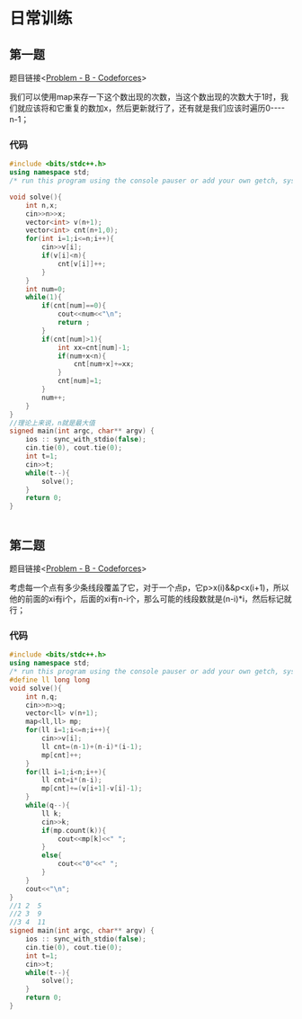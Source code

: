 # 日常训练

## 第一题

题目链接<[Problem - B - Codeforces](https://codeforces.com/contest/2021/problem/B)>

我们可以使用map来存一下这个数出现的次数，当这个数出现的次数大于1时，我们就应该将和它重复的数加x，然后更新就行了，还有就是我们应该时遍历0----n-1；

### 代码

```cpp
#include <bits/stdc++.h> 
using namespace std;
/* run this program using the console pauser or add your own getch, system("pause") or input loop */

void solve(){
	int n,x;
	cin>>n>>x;
	vector<int> v(n+1);
	vector<int> cnt(n+1,0);
	for(int i=1;i<=n;i++){
		cin>>v[i];
		if(v[i]<n){
			cnt[v[i]]++;
		}
	}
	int num=0;
	while(1){
		if(cnt[num]==0){
			cout<<num<<"\n";
			return ;
		}
		if(cnt[num]>1){
			int xx=cnt[num]-1;
			if(num+x<n){
				cnt[num+x]+=xx;
			}
			cnt[num]=1;
		}
		num++;
	}
}
//理论上来说，n就是最大值 
signed main(int argc, char** argv) {
	ios :: sync_with_stdio(false);
	cin.tie(0), cout.tie(0);
	int t=1;
	cin>>t;
	while(t--){
		solve();
	}
	return 0;
}
```

![点击并拖拽以移动](data:image/gif;base64,R0lGODlhAQABAPABAP///wAAACH5BAEKAAAALAAAAAABAAEAAAICRAEAOw==)

## 第二题

题目链接<[Problem - B - Codeforces](https://codeforces.com/contest/2019/problem/B)>

考虑每一个点有多少条线段覆盖了它，对于一个点p，它p>x(i)&&p<x(i+1)，所以他的前面的xi有i个，后面的xi有n-i个，那么可能的线段数就是(n-i)*i，然后标记就行；

### 代码

```cpp
#include <bits/stdc++.h> 
using namespace std;
/* run this program using the console pauser or add your own getch, system("pause") or input loop */
#define ll long long
void solve(){
	int n,q;
	cin>>n>>q;
	vector<ll> v(n+1);
	map<ll,ll> mp;
	for(ll i=1;i<=n;i++){
		cin>>v[i];
		ll cnt=(n-1)+(n-i)*(i-1);
		mp[cnt]++;
	}
	for(ll i=1;i<n;i++){
		ll cnt=i*(n-i);
		mp[cnt]+=(v[i+1]-v[i]-1);
	}
	while(q--){
		ll k;
		cin>>k;
		if(mp.count(k)){
			cout<<mp[k]<<" ";
		}
		else{
			cout<<"0"<<" ";
		}
	}
	cout<<"\n";
}
//1 2  5
//2 3  9
//3 4  11
signed main(int argc, char** argv) {
	ios :: sync_with_stdio(false);
	cin.tie(0), cout.tie(0);
	int t=1;
	cin>>t;
	while(t--){
		solve();
	}
	return 0;
}
```

![点击并拖拽以移动](data:image/gif;base64,R0lGODlhAQABAPABAP///wAAACH5BAEKAAAALAAAAAABAAEAAAICRAEAOw==)